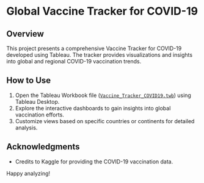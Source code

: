 # Global Vaccine Tracker for COVID-19

## Overview

This project presents a comprehensive Vaccine Tracker for COVID-19 developed using Tableau. The tracker provides visualizations and insights into global and regional COVID-19 vaccination trends.

## How to Use

1. Open the Tableau Workbook file ([`Vaccine_Tracker_COVID19.twb`](https://public.tableau.com/views/GlobalVaccinentrackercovid-19/GlobalVaccineTracker?:language=en-US&:display_count=n&:origin=viz_share_link)) using Tableau Desktop.
2. Explore the interactive dashboards to gain insights into global vaccination efforts.
3. Customize views based on specific countries or continents for detailed analysis.

## Acknowledgments

- Credits to Kaggle for providing the COVID-19 vaccination data.

Happy analyzing!
